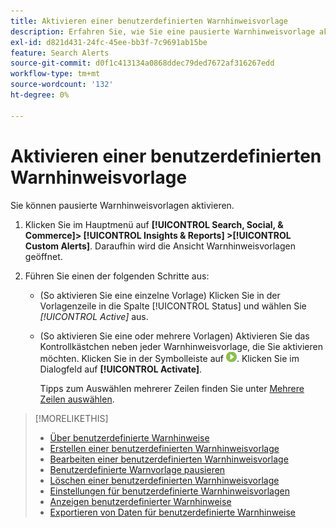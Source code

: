 ```yaml
---
title: Aktivieren einer benutzerdefinierten Warnhinweisvorlage
description: Erfahren Sie, wie Sie eine pausierte Warnhinweisvorlage aktivieren.
exl-id: d821d431-24fc-45ee-bb3f-7c9691ab15be
feature: Search Alerts
source-git-commit: d0f1c413134a0868ddec79ded7672af316267edd
workflow-type: tm+mt
source-wordcount: '132'
ht-degree: 0%

---
```


# Aktivieren einer benutzerdefinierten Warnhinweisvorlage

Sie können pausierte Warnhinweisvorlagen aktivieren.

1. Klicken Sie im Hauptmenü auf **[!UICONTROL Search, Social, & Commerce]> [!UICONTROL Insights & Reports] >[!UICONTROL Custom Alerts]**. Daraufhin wird die Ansicht Warnhinweisvorlagen geöffnet.

1. Führen Sie einen der folgenden Schritte aus:

   * (So aktivieren Sie eine einzelne Vorlage) Klicken Sie in der Vorlagenzeile in die Spalte [!UICONTROL Status] und wählen Sie *[!UICONTROL Active]* aus.

   * (So aktivieren Sie eine oder mehrere Vorlagen) Aktivieren Sie das Kontrollkästchen neben jeder Warnhinweisvorlage, die Sie aktivieren möchten. Klicken Sie in der Symbolleiste auf ![Aktivieren](/help/search-social-commerce/assets/activate.png "Aktivieren"). Klicken Sie im Dialogfeld auf **[!UICONTROL Activate]**.

     Tipps zum Auswählen mehrerer Zeilen finden Sie unter [Mehrere Zeilen auswählen](/help/search-social-commerce/common-tasks/navigation-editing-selection/multiple-rows-select.md).

>[!MORELIKETHIS]
>
>* [Über benutzerdefinierte Warnhinweise](alert-about.md)
>* [Erstellen einer benutzerdefinierten Warnhinweisvorlage](alert-template-create.md)
>* [Bearbeiten einer benutzerdefinierten Warnhinweisvorlage](alert-template-edit.md)
>* [Benutzerdefinierte Warnvorlage pausieren](alert-template-pause.md)
>* [Löschen einer benutzerdefinierten Warnhinweisvorlage](alert-template-delete.md)
>* [Einstellungen für benutzerdefinierte Warnhinweisvorlagen](alert-template-settings.md)
>* [Anzeigen benutzerdefinierter Warnhinweise](alert-view.md)
>* [Exportieren von Daten für benutzerdefinierte Warnhinweise](alert-export-data.md)

